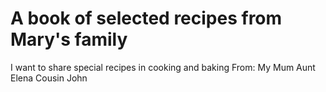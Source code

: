 # A book of selected recipes from Mary's family
I want to share special recipes in cooking and baking
From: 
My Mum
Aunt Elena
Cousin John 
